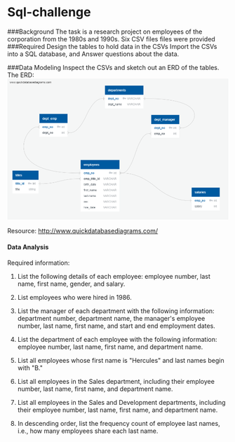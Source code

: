 # Sql-challenge
###Background
The task is a research project on employees of the corporation from the 1980s and 1990s. 
Six CSV files files were provided
###Required 
Design the tables to hold data in the CSVs
Import the CSVs into a SQL database, and 
Answer questions about the data. 


###Data Modeling
Inspect the CSVs and sketch out an ERD of the tables.
The ERD:
![ERD](EmployeeSQL/Employees_ERD.png)

Resource: http://www.quickdatabasediagrams.com/

#### Data Analysis
Required information:


1. List the following details of each employee: employee number, last name, first name, gender, and salary.

2. List employees who were hired in 1986.

3. List the manager of each department with the following information: department number, department name, the manager's employee number, last name, first name, and start and end employment dates.

4. List the department of each employee with the following information: employee number, last name, first name, and department name.

5. List all employees whose first name is "Hercules" and last names begin with "B."

6. List all employees in the Sales department, including their employee number, last name, first name, and department name.

7. List all employees in the Sales and Development departments, including their employee number, last name, first name, and department name.

8. In descending order, list the frequency count of employee last names, i.e., how many employees share each last name.